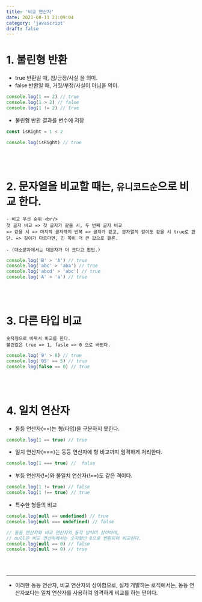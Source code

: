 ```yaml
---
title: '비교 연산자'
date: 2021-08-11 21:09:04
category: 'javascript'
draft: false
---
```


# 1. 불린형 반환

- true 반환일 때, 참/긍정/사실 을 의미.
- false 반환일 때, 거짓/부정/사실이 아님을 의미.

```js
console.log(1 == 2) // true
console.log(1 > 2) // false
console.log(1 != 2) // true
```

- 불린형 반환 결과를 변수에 저장

```js
const isRight = 1 < 2

console.log(isRight) // true
```

<br/>
<br/>

# 2. 문자열을 비교할 때는, `유니코드순`으로 비교 한다.

    - 비교 우선 순위 <br/>
    첫 글자 비교 => 첫 글자가 같을 시, 두 번째 글자 비교
    => 같을 시 => 마지막 글자까지 반복 => 글자가 같고, 문자열의 길이도 같을 시 true로 판단. => 길이가 다르다면, 긴 쪽이 더 큰 값으로 결론.

    - (대소문자에서는 대문자가 더 크다고 판단.)

```js
console.log('B' > 'A') // true
console.log('abc' > 'aba') // true
console.log('abcd' > 'abc') // true
console.log('A' > 'a') // true
```

<br/>
<br/>

# 3. 다른 타입 비교

    숫자형으로 바꿔서 비교를 한다.
    불린값은 true => 1, fasle => 0 으로 바뀐다.

```js
console.log('9' > 8) // true
console.log('05' == 5) // true
console.log(false == 0) // true
```

<br/>
<br/>

# 4. 일치 연산자

- 동등 연산자(==)는 형(타입)을 구분하지 못한다.

```js
console.log(1 == true) // true
```

- 일치 연산자(===)는 동등 연산자에 형 비교까지 엄격하게 처리한다.

```js
console.log(1 === true) //  false
```

- 부등 연산자(!=)와 불일치 연산자(!==)도 같은 격이다.

```js
console.log(1 != true) // false
console.log(1 !== true) // true
```

- 특수한 형들의 비교

```js
console.log(null == undefined) // true
console.log(null === undefined) // false

// 동등 연산자와 비교 연산자의 동작 방식이 상이하여,
// null은 비교 연산자에서는 숫자형인 0으로 변환되어 비교된다.
console.log(null == 0) // false
console.log(null >= 0) // true
```

<br/>
<br/>

---

- 이러한 동등 연산자, 비교 연산자의 상이함으로, 실제 개발하는 로직에서는,
  동등 연산자보다는 일치 연산자를 사용하여 엄격하게 비교를 하는 편이다.

